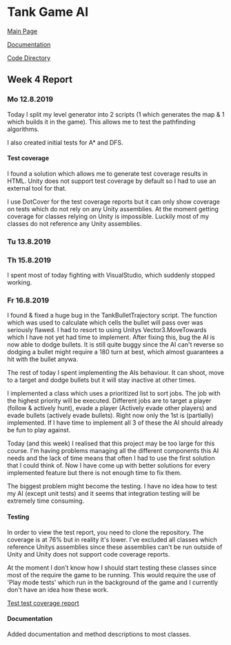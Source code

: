 # Tank Game AI

[Main Page](https://github.com/porrasm/tiralabra-tank-game-ai)

[Documentation](https://github.com/porrasm/tiralabra-tank-game-ai/tree/master/Documentation/)

[Code Directory](https://github.com/porrasm/tiralabra-tank-game-ai/tree/master/Assets/_Assets/Scripts/Games/TankGame/TankAI/)

## Week 4 Report

### Mo 12.8.2019

Today I split my level generator into 2 scripts (1 which generates the map & 1 which builds it in the game). This allows me to test the pathfinding algorithms.

I also created initial tests for A* and DFS.

#### Test coverage

I found a solution which allows me to generate test coverage results in HTML. Unity does not support test coverage by default so I had to use an external tool for that. 

I use DotCover for the test coverage reports but it can only show coverage on tests which do not rely on any Unity assemblies. At the moment getting coverage for classes relying on Unity is impossible. Luckily most of my classes do not reference any Unity assemblies.

### Tu 13.8.2019

### Th 15.8.2019

I spent most of today fighting with VisualStudio, which suddenly stopped working.

### Fr 16.8.2019

I found & fixed a huge bug in the TankBulletTrajectory script. The function which was used to calculate which cells the bullet will pass over was seriously flawed. I had to resort to using Unitys Vector3.MoveTowards which I have not yet had time to implement. After fixing this, bug the AI is now able to dodge bullets. It is still quite buggy since the AI can't reverse so dodging a bullet might require a 180 turn at best, which almost guarantees a hit with the bullet anywa.

The rest of today I spent implementing the AIs behaviour. It can shoot, move to a target and dodge bullets but it will stay inactive at other times. 

I implemented a class which uses a prioritized list to sort jobs. The job with the highest priority will be executed. Different jobs are to target a player (follow & actively hunt), evade a player (Actively evade other players) and evade bullets (actively evade bullets). Right now only the 1st is (partially) implemented. If I have time to implement all 3 of these the AI should already be fun to play against. 

Today (and this week) I realised that this project may be too large for this course. I'm having problems managing all the different components this AI needs and the lack of time means that often I had to use the first solution that I could think of. Now I have come up with better solutions for every implemented feature but there is not enough time to fix them.

The biggest problem might become the testing. I have no idea how to test my AI (except unit tests) and it seems that integration testing will be extremely time consuming.

#### Testing

In order to view the test report, you need to clone the repository. The coverage is at 76% but in reality it's lower. I've excluded all classes which reference Unitys assemblies since these assemblies can't be run outside of Unity and Unity does not support code coverage reports.

At the moment I don't know how I should start testing these classes since most of the require the game to be running. This would require the use of 'Play mode tests' which run in the background of the game and I currently don't have an idea how these work.

[Test test coverage report](https://github.com/porrasm/tiralabra-tank-game-ai/blob/master/Documentation/weeks/coverage_example.html)

#### Documentation

Added documentation and method descriptions to most classes.